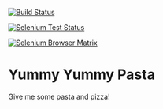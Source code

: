 [![Build Status](https://travis-ci.org/jinzhubaofu/yummy-pasta.svg?branch=master)](https://travis-ci.org/jinzhubaofu/yummy-pasta)


[![Selenium Test Status](https://saucelabs.com/browser-matrix/leon.svg)](https://saucelabs.com/u/leon)


[![Selenium Browser Matrix](https://saucelabs.com/browser-matrix/leon.svg)](https://saucelabs.com/u/leon)


Yummy Yummy Pasta
=================

Give me some pasta and pizza!
